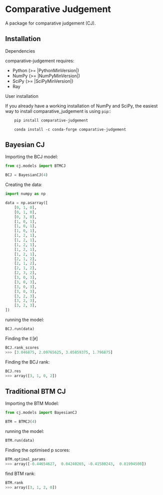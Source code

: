 # Comparative Judgement

A package for comparative judgement (CJ).


Installation
------------

Dependencies


comparative-judgement requires:

- Python (>= |PythonMinVersion|)
- NumPy (>= |NumPyMinVersion|)
- SciPy (>= |SciPyMinVersion|)
- Ray


User installation


If you already have a working installation of NumPy and SciPy,
the easiest way to install comparative_judgement is using ``pip``::

```bash
    pip install comparative-judgement
```
```conda
    conda install -c conda-forge comparative-judgement
```


## Bayesian CJ
Importing the BCJ model:

```python
from cj.models import BTMCJ

BCJ = BayesianCJ(4)
```

Creating the data:

```python
import numpy as np

data = np.asarray([
    [0, 1, 0],
    [0, 1, 0],
    [0, 3, 0],
    [1, 0, 1],
    [1, 0, 1],
    [1, 0, 1],
    [1, 2, 1],
    [1, 2, 1],
    [1, 2, 1],
    [1, 2, 1],
    [1, 2, 1],
    [2, 1, 2],
    [2, 1, 2],
    [2, 1, 2],
    [2, 3, 2],
    [3, 0, 3],
    [3, 0, 3],
    [3, 0, 3],
    [3, 0, 3],
    [3, 2, 3],
    [3, 2, 3],
    [3, 2, 3],
])
```

running the model:

```python
BCJ.run(data)
```

Finding the $\mathbb{E}[\mathbf{r}]$
```python
BCJ.rank_scores
>>> [3.046875, 2.09765625, 3.05859375, 1.796875]
```

Finding the BCJ rank:
```python
BCJ.res
>>> array([3, 1, 0, 2])
```


## Traditional BTM CJ
Importing the BTM Model:

```python
from cj.models import BayesianCJ

BTM = BTMCJ(4)
```

running the model:
```python
BTM.run(data)
```

Finding the optimised p scores:
```python
BTM.optimal_params
>>> array([-0.44654627,  0.04240265, -0.41580243,  0.81994508])
```

find BTM rank:
```python
BTM.rank
>>> array([3, 1, 2, 0])
```
